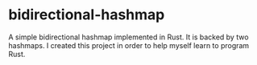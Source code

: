 # bidirectional-hashmap
A simple bidirectional hashmap implemented in Rust. It is backed by two hashmaps. I created this project in order to help myself learn to program Rust.
